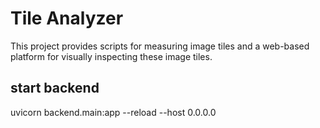 # Tile Analyzer

This project provides scripts for measuring image tiles and a web-based platform for visually inspecting these image tiles. 

## start backend
uvicorn backend.main:app --reload --host 0.0.0.0
